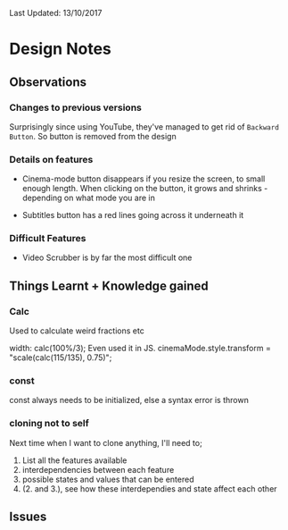 Last Updated: 13/10/2017

# Design Notes

## Observations

### Changes to previous versions

Surprisingly since using YouTube, they've managed to get rid of `Backward Button`. So button is removed from the design

### Details on features

+ Cinema-mode button disappears if you resize the screen, to small enough length. When clicking on the button, it grows and shrinks - depending on what mode you are in
- Subtitles button has a red lines going across it underneath it

### Difficult Features

+ Video Scrubber is by far the most difficult one


## Things Learnt + Knowledge gained

### Calc

Used to calculate weird fractions etc

width: calc(100%/3); Even used it in JS.
cinemaMode.style.transform = "scale(calc(115/135), 0.75)";

### const

const always needs to be initialized, else a syntax error is thrown

### cloning not to self

Next time when I want to clone anything, I'll need to;

1. List all the features available
2. interdependencies between each feature
3. possible states and values that can be entered
4. (2. and 3.), see how these interdependies and state affect each other

## Issues

 


